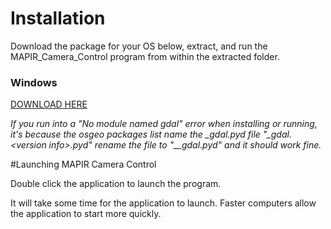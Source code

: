 # Installation

Download the package for your OS below, extract, and run the MAPIR\_Camera\_Control program from within the extracted folder.

### Windows

[DOWNLOAD HERE](https://github.com/mapircamera/MAPIR_Camera_Control/blob/master/Packages/Windows/README.md)



*If you run into a "No module named gdal" error when installing or running, it's because the osgeo packages list name the \_gdal.pyd file "_gdal.&lt;version info&gt;.pyd" rename the file to "\__gdal.pyd" and it should work fine.*


#Launching MAPIR Camera Control

Double click the application to launch the program.

It will take some time for the application to launch. Faster computers allow the application to start more quickly.